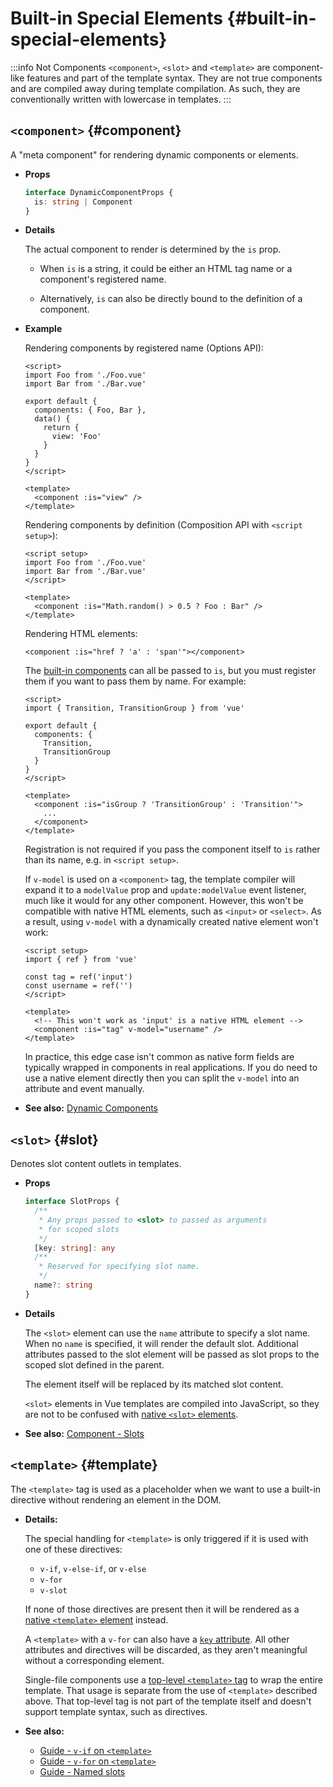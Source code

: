 # Built-in Special Elements {#built-in-special-elements}

:::info Not Components
`<component>`, `<slot>` and `<template>` are component-like features and part of the template syntax. They are not true components and are compiled away during template compilation. As such, they are conventionally written with lowercase in templates.
:::

## `<component>` {#component}

A "meta component" for rendering dynamic components or elements.

- **Props**

  ```ts
  interface DynamicComponentProps {
    is: string | Component
  }
  ```

- **Details**

  The actual component to render is determined by the `is` prop.

  - When `is` is a string, it could be either an HTML tag name or a component's registered name.

  - Alternatively, `is` can also be directly bound to the definition of a component.

- **Example**

  Rendering components by registered name (Options API):

  ```vue
  <script>
  import Foo from './Foo.vue'
  import Bar from './Bar.vue'

  export default {
    components: { Foo, Bar },
    data() {
      return {
        view: 'Foo'
      }
    }
  }
  </script>

  <template>
    <component :is="view" />
  </template>
  ```

  Rendering components by definition (Composition API with `<script setup>`):

  ```vue
  <script setup>
  import Foo from './Foo.vue'
  import Bar from './Bar.vue'
  </script>

  <template>
    <component :is="Math.random() > 0.5 ? Foo : Bar" />
  </template>
  ```

  Rendering HTML elements:

  ```vue-html
  <component :is="href ? 'a' : 'span'"></component>
  ```

  The [built-in components](./built-in-components) can all be passed to `is`, but you must register them if you want to pass them by name. For example:

  ```vue
  <script>
  import { Transition, TransitionGroup } from 'vue'

  export default {
    components: {
      Transition,
      TransitionGroup
    }
  }
  </script>

  <template>
    <component :is="isGroup ? 'TransitionGroup' : 'Transition'">
      ...
    </component>
  </template>
  ```

  Registration is not required if you pass the component itself to `is` rather than its name, e.g. in `<script setup>`.

  If `v-model` is used on a `<component>` tag, the template compiler will expand it to a `modelValue` prop and `update:modelValue` event listener, much like it would for any other component. However, this won't be compatible with native HTML elements, such as `<input>` or `<select>`. As a result, using `v-model` with a dynamically created native element won't work:

  ```vue
  <script setup>
  import { ref } from 'vue'

  const tag = ref('input')
  const username = ref('')
  </script>

  <template>
    <!-- This won't work as 'input' is a native HTML element -->
    <component :is="tag" v-model="username" />
  </template>
  ```

  In practice, this edge case isn't common as native form fields are typically wrapped in components in real applications. If you do need to use a native element directly then you can split the `v-model` into an attribute and event manually.

- **See also:** [Dynamic Components](/guide/essentials/component-basics#dynamic-components)

## `<slot>` {#slot}

Denotes slot content outlets in templates.

- **Props**

  ```ts
  interface SlotProps {
    /**
     * Any props passed to <slot> to passed as arguments
     * for scoped slots
     */
    [key: string]: any
    /**
     * Reserved for specifying slot name.
     */
    name?: string
  }
  ```

- **Details**

  The `<slot>` element can use the `name` attribute to specify a slot name. When no `name` is specified, it will render the default slot. Additional attributes passed to the slot element will be passed as slot props to the scoped slot defined in the parent.

  The element itself will be replaced by its matched slot content.

  `<slot>` elements in Vue templates are compiled into JavaScript, so they are not to be confused with [native `<slot>` elements](https://developer.mozilla.org/en-US/docs/Web/HTML/Element/slot).

- **See also:** [Component - Slots](/guide/components/slots)

## `<template>` {#template}

The `<template>` tag is used as a placeholder when we want to use a built-in directive without rendering an element in the DOM.

- **Details:**

  The special handling for `<template>` is only triggered if it is used with one of these directives:

  - `v-if`, `v-else-if`, or `v-else`
  - `v-for`
  - `v-slot`

  If none of those directives are present then it will be rendered as a [native `<template>` element](https://developer.mozilla.org/en-US/docs/Web/HTML/Element/template) instead.

  A `<template>` with a `v-for` can also have a [`key` attribute](/api/built-in-special-attributes#key). All other attributes and directives will be discarded, as they aren't meaningful without a corresponding element.

  Single-file components use a [top-level `<template>` tag](/api/sfc-spec#language-blocks) to wrap the entire template. That usage is separate from the use of `<template>` described above. That top-level tag is not part of the template itself and doesn't support template syntax, such as directives.

- **See also:**
  - [Guide - `v-if` on `<template>`](/guide/essentials/conditional#v-if-on-template)
  - [Guide - `v-for` on `<template>`](/guide/essentials/list#v-for-on-template)
  - [Guide - Named slots](/guide/components/slots#named-slots)
